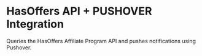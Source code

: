 HasOffers API + PUSHOVER Integration
=====================================

Queries the HasOffers Affiliate Program API and pushes notifications using Pushover.